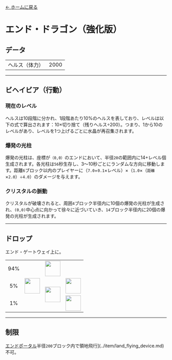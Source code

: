 [← ホームに戻る](../)
# エンド・ドラゴン（強化版）

## データ
<table>
    <tr><td align="end">ヘルス（体力）</td><td>2000</td></tr>
</table>

---

## ビヘイビア（行動）
### 現在のレベル
ヘルスは10段階に分かれ、1段階あたり10%のヘルスを表しており、レベルは以下の式で算出されます：10×切り捨て（残りヘルス÷200）。つまり、1から10のレベルがあり、レベルを1つ上げるごとに水晶が再召集されます。
### 爆発の光柱
爆発の光柱は、座標が`（0,0）`のエンドにおいて、半径`20`の範囲内に14+レベル個生成されます。各光柱は`56`秒生存し、3～10秒ごとにランダムな方向に移動します。距離`6`ブロック以内のプレイヤーに（`7.0`+`0.1`×レベル）×（`1.0`×（`距離`×`2.0`）÷`4.0`）のダメージを与えます。
### クリスタルの脈動
クリスタルが破壊されると、周囲`4`ブロック半径内に10個の爆発の光柱が生成され、`(0,0)`中心点に向かって徐々に近づいていき、`14`ブロック半径内に20個の爆発の光柱が生成されます。

---

## ドロップ
エンド・ゲートウェイ上に。
<table>
    <tr><td align="center">94%</td><td align="center" rowspan="3"><img src="https://i.imgur.com/0iqFoY6.png" width="48"/></td><td colspan="2"><img src="https://i.imgur.com/wl43BjZ.png" width="48"/></td></tr>
    <tr><td align="center">5%</td><td align="center" rowspan="2"><a href="../item/dragon_tooth.md"><img src="https://i.imgur.com/ZJn6ZOj.png" width="48"/></a></td><td><img src="https://i.imgur.com/wl43BjZ.png" width="48"/></td></tr>
    <tr><td align="center">1%</td><td align="center"><a href="../item/dragon_blood_tooth.md"><img src="https://i.imgur.com/DWX8hfU.png" width="48"/></a></td></tr>
</table>

---

## 制限
[エンドポータル](https://minecraft.fandom.com/ja/wiki/ジ・エンド・ポータル)半径`200`ブロック内で領地飛行](../item/land_flying_device.md)不可。
